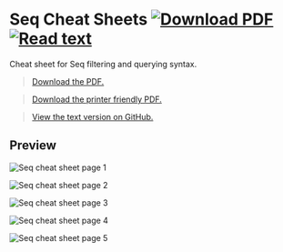 # Seq Cheat Sheets [![Download PDF](https://img.shields.io/badge/download-pdf-blue.svg)](https://github.com/datalust/seq-cheat-sheets/releases) [![Read text](https://img.shields.io/badge/view-txt-green.svg)](https://github.com/datalust/seq-cheat-sheets/main/src/seq-cheat-sheet.md)

Cheat sheet for Seq filtering and querying syntax.

> [Download the PDF.](https://github.com/datalust/seq-cheat-sheets/blob/main/pdf/seq-cheat-sheet.pdf)

> [Download the printer friendly PDF.](https://github.com/datalust/seq-cheat-sheets/blob/main/pdf/seq-cheat-sheet-printer-friendly.pdf)

> [View the text version on GitHub.](https://github.com/datalust/seq-cheat-sheets/blob/main/src/seq-cheat-sheet.md)

## Preview

![Seq cheat sheet page 1](https://github.com/datalust/seq-cheat-sheets/blob/main/png/seq-cheat-sheet-page-1.png)

![Seq cheat sheet page 2](https://github.com/datalust/seq-cheat-sheets/blob/main/png/seq-cheat-sheet-page-2.png)

![Seq cheat sheet page 3](https://github.com/datalust/seq-cheat-sheets/blob/main/png/seq-cheat-sheet-page-3.png)

![Seq cheat sheet page 4](https://github.com/datalust/seq-cheat-sheets/blob/main/png/seq-cheat-sheet-page-4.png)

![Seq cheat sheet page 5](https://github.com/datalust/seq-cheat-sheets/blob/main/png/seq-cheat-sheet-page-5.png)
